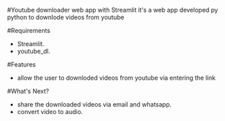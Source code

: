 #Youtube downloader web app with Streamlit 
it's a web app developed py python to downlode videos from youtube 

#Requirements
- Streamlit.
- youtube_dl.

#Features
- allow the user to downloded videos from youtube via entering the link

#What's Next?
- share the downloaded videos via email and whatsapp.
- convert video to audio.
